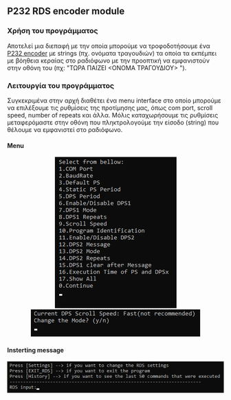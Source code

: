 ## **P232 RDS encoder module**

### **Χρήση του προγράμματος**
Αποτελεί μια διεπαφή με την οποία μπορούμε να τροφοδοτήσουμε ένα [P232 encoder](https://www.pira.cz/rds/p232man.pdf) με strings (πχ. ονόματα τραγουδιών) τα οποία τα εκπέμπει με βόηθεια κεραίας στο ραδιόφωνο με την προοπτική να εμφανιστούν στην οθόνη του (πχ: "ΤΩΡΑ ΠΑΙΖΕΙ <ΟΝΟΜΑ ΤΡΑΓΟΥΔΙΟΥ> ").

### **Λειτουργία του προγράμματος**
Συγκεκριμένα στην αρχή διαθέτει ένα menu interface στο οποίο μπορούμε να επιλέξουμε τις ρυθμίσεις της προτίμησης μας, όπως com port, scroll speed, number of repeats και άλλα. Μόλις καταχωρήσουμε τις ρυθμίσεις μεταφερόμαστε στην οθόνη που πληκτρολογούμε την είσοδο (string) που θέλουμε να εμφανιστεί στο ραδιόφωνο.

#### Menu
<p align="center">
  <img src="screenshots/frame2.png"/> 
  <img src="screenshots/frame3.png"/>
</p>

#### Insterting message
<p align="center">
  <img src="screenshots/frame1.png" />
</p>
